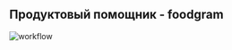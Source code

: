  ## Продуктовый помощник - foodgram

 ![workflow](https://github.com/HelloAgni/foodgram-project-react/actions/workflows/foodgram_workflow.yml/badge.svg)
